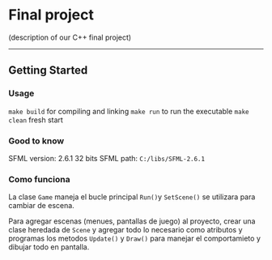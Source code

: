 # Final project

(description of our C++ final project)

---

## Getting Started

### Usage

`make build` for compiling and linking
`make run` to run the executable
`make clean` fresh start

### Good to know

SFML version: 2.6.1 32 bits
SFML path: `C:/libs/SFML-2.6.1`

### Como funciona

La clase `Game` maneja el bucle principal `Run()`y `SetScene()` se utilizara para cambiar de escena.

Para agregar escenas (menues, pantallas de juego) al proyecto, crear una clase heredada de `Scene` y agregar todo lo necesario como atributos y programas los metodos `Update()` y `Draw()` para manejar el comportamieto y dibujar todo en pantalla.
